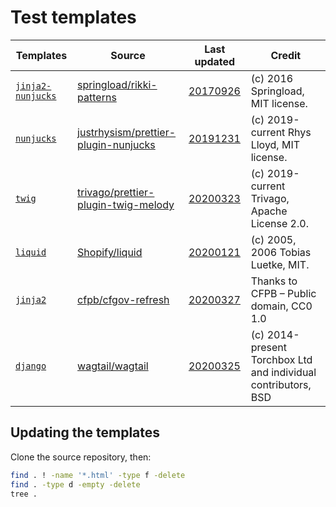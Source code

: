 # Test templates

| Templates                              | Source                                                                                          | Last updated                                                                                                        | Credit                                                         |
| -------------------------------------- | ----------------------------------------------------------------------------------------------- | ------------------------------------------------------------------------------------------------------------------- | -------------------------------------------------------------- |
| [`jinja2-nunjucks`](./jinja2-nunjucks) | [springload/rikki-patterns](https://github.com/springload/rikki-patterns)                       | [20170926](https://github.com/springload/rikki-patterns/commit/9906f69f9a29f587911ff66cf997fcf2f4f90452)            | (c) 2016 Springload, MIT license.                              |
| [`nunjucks`](./nunjucks)               | [justrhysism/prettier-plugin-nunjucks](https://github.com/justrhysism/prettier-plugin-nunjucks) | [20191231](https://github.com/justrhysism/prettier-plugin-nunjucks/commit/fda95b13a74624e07442baebfea6bf8d16b6293e) | (c) 2019-current Rhys Lloyd, MIT license.                      |
| [`twig`](./twig)                       | [trivago/prettier-plugin-twig-melody](https://github.com/trivago/prettier-plugin-twig-melody)   | [20200323](https://github.com/trivago/prettier-plugin-twig-melody/commit/bbd983a05896e3dead9c99bc3cc7314a927d5b7e)  | (c) 2019-current Trivago, Apache License 2.0.                  |
| [`liquid`](./liquid)                   | [Shopify/liquid](https://github.com/Shopify/liquid)                                             | [20200121](https://github.com/Shopify/liquid/commit/e9b649b3455c63859f1b865a8684607d6ff5b050)                       | (c) 2005, 2006 Tobias Luetke, MIT.                             |
| [`jinja2`](./jinja2)                   | [cfpb/cfgov-refresh](https://github.com/cfpb/cfgov-refresh)                                     | [20200327](https://github.com/cfpb/cfgov-refresh/commit/92e96ff5e1f11d071b447c7cd4910f329dc3695c)                   | Thanks to CFPB – Public domain, CC0 1.0                        |
| [`django`](./django)                   | [wagtail/wagtail](https://github.com/wagtail/wagtail)                                           | [20200325](https://github.com/wagtail/wagtail/commit/8c1a234f139cdd77dd20cce9ee087ec309709851)                      | (c) 2014-present Torchbox Ltd and individual contributors, BSD |

## Updating the templates

Clone the source repository, then:

```bash
find . ! -name '*.html' -type f -delete
find . -type d -empty -delete
tree .
```
